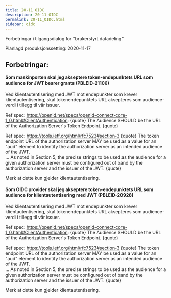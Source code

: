 ```yaml
---
title: 20-11 OIDC
description: 20-11 OIDC
permalink: 20-11_OIDC.html
sidebar: oidc
---
```



Forbetringar i tilgangsdialog for "brukerstyrt datadeling"



Planlagd produksjonssetting: 2020-11-17

## Forbetringar:

#### Som maskinporten skal jeg akseptere token-endepunktets URL som audience for JWT bearer grants (PBLEID-21106)

Ved klientautentisering med JWT mot endepunkter som krever klientautentisering, skal tokenendepunktets URL aksepteres som audience-verdi i tillegg til vår issuer.  

Ref spec: https://openid.net/specs/openid-connect-core-1_0.html#ClientAuthentication:
{quote}
The Audience SHOULD be the URL of the Authorization Server's Token Endpoint.
{quote}

Ref spec: https://tools.ietf.org/html/rfc7523#section-3
{quote}
The token endpoint URL of the authorization server
        MAY be used as a value for an "aud" element to identify the
        authorization server as an intended audience of the JWT.  
...
  As noted in Section 5, the precise strings to be
        used as the audience for a given authorization server must be
        configured out of band by the authorization server and the
        issuer of the JWT.
{quote}

Merk at dette kun gjelder klientautentisering.






#### Som OIDC provider skal jeg akseptere token-endepunktets URL som audience for klientautentisering med JWT (PBLEID-20928)

Ved klientautentisering med JWT mot endepunkter som krever klientautentisering, skal tokenendepunktets URL aksepteres som audience-verdi i tillegg til vår issuer.  

Ref spec: https://openid.net/specs/openid-connect-core-1_0.html#ClientAuthentication:
{quote}
The Audience SHOULD be the URL of the Authorization Server's Token Endpoint.
{quote}

Ref spec: https://tools.ietf.org/html/rfc7523#section-3
{quote}
The token endpoint URL of the authorization server
        MAY be used as a value for an "aud" element to identify the
        authorization server as an intended audience of the JWT.  
...
  As noted in Section 5, the precise strings to be
        used as the audience for a given authorization server must be
        configured out of band by the authorization server and the
        issuer of the JWT.
{quote}

Merk at dette kun gjelder klientautentisering.




